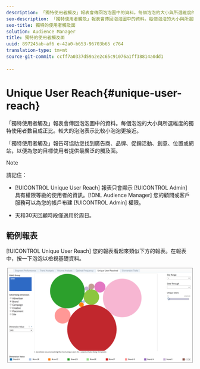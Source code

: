 ```yaml
---
description: 「獨特使用者觸及」報表會傳回泡泡圖中的資料。每個泡泡的大小與所選維度的獨特使用者數目成正比。較大的泡泡表示比較小泡泡更接近。「獨特使用者觸及」報告可協助您找到廣告商、品牌、促銷活動、創意、位置或網站，以便為您的目標使用者提供最廣泛的觸及面。
seo-description: 「獨特使用者觸及」報表會傳回泡泡圖中的資料。每個泡泡的大小與所選維度的獨特使用者數目成正比。較大的泡泡表示比較小泡泡更接近。「獨特使用者觸及」報告可協助您找到廣告商、品牌、促銷活動、創意、位置或網站，以便為您的目標使用者提供最廣泛的觸及面。
seo-title: 獨特的使用者觸及面
solution: Audience Manager
title: 獨特的使用者觸及面
uuid: 897245ab-af6 e-42a0-b653-96703b65 c764
translation-type: tm+mt
source-git-commit: ccff7a0337d59a2e2c65c91076a1ff38814a0dd1

---
```



# Unique User Reach{#unique-user-reach}

「獨特使用者觸及」報表會傳回泡泡圖中的資料。每個泡泡的大小與所選維度的獨特使用者數目成正比。較大的泡泡表示比較小泡泡更接近。

「獨特使用者觸及」報告可協助您找到廣告商、品牌、促銷活動、創意、位置或網站，以便為您的目標使用者提供最廣泛的觸及面。

>[!NOTE]
>
>請記住：
>
>* [!UICONTROL Unique User Reach] 報表只會顯示 [!UICONTROL Admin] 具有權限等級的使用者的資訊。[!DNL Audience Manager] 您的顧問或客戶服務可以為您的帳戶布建 [!UICONTROL Admin] 權限。
   >
   >
* 天和30天回顧時段僅適用於周日。


## 範例報表

[!UICONTROL Unique User Reach] 您的報表看起來類似下方的報表。在報表中，按一下泡泡以檢視基礎資料。

![](assets/unique-user-reach.png)
